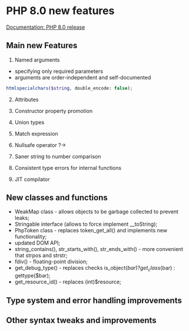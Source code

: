 # PHP 8.0 new features

[Documentation: PHP 8.0 release](https://www.php.net/releases/8.0/en.php)

## Main new Features

1. Named arguments
- specifying only required parameters
- arguments are order-independent and self-documented

```php
htmlspecialchars($string, double_encode: false);
```

2. Attributes

3. Constructor property promotion

4. Union types

5. Match expression

6. Nullsafe operator ?->

7. Saner string to number comparison

8. Consistent type errors for internal functions

9. JIT compilator

## New  classes and functions

- WeakMap class - allows objects to be garbage collected to prevent leaks;
- Stringable interface (allows to force implement __toString);
- PhpToken class - replaces token_get_all() and implements new functionality;
- updated DOM API;
- string_contains(), str_starts_with(), str_ends_with() - more convenient that strpos and strstr; 
- fdiv() - floating-point division;
- get_debug_type() - replaces checks is_object($bar) ? get_class($bar) : gettype($bar);
- get_resource_id() - replaces (int)$resource;

## Type system and error handling improvements

## Other syntax tweaks and improvements